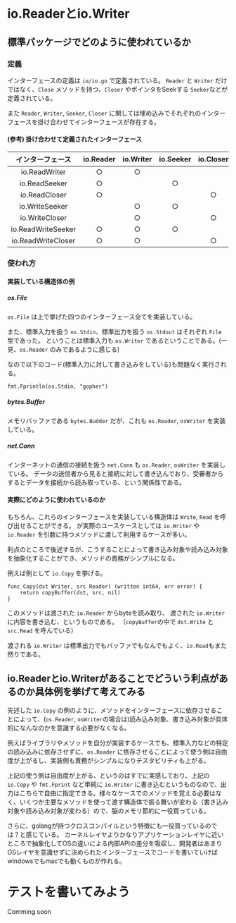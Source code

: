 # io.Readerとio.Writer
## 標準パッケージでどのように使われているか

### 定義
インターフェースの定義は `io/io.go` で定義されている。
`Reader` と `Writer` だけではなく、`Close` メソッドを持つ、`Closer` やポインタをSeekする `Seeker`などが定義されている。

また `Reader`, `Writer`, `Seeker`, `Closer` に関しては埋め込みでそれぞれのインターフェースを掛け合わせてインターフェースが存在する。

#### (参考) 掛け合わせて定義されたインターフェース
| インターフェース | io.Reader | io.Writer | io.Seeker | io.Closer |
|:---:|:---:|:---:|:---:|:---:|
| io.ReadWriter | ○ | ○ |  |  |
| io.ReadSeeker | ○ |  | ○ |  |
| io.ReadCloser | ○ |  |  | ○ |
| io.WriteSeeker |  | ○ | ○ |  |
| io.WriteCloser |  | ○ |  | ○ |
| io.ReadWriteSeeker | ○ | ○ | ○ |  |
| io.ReadWriteCloser | ○ | ○ |  | ○ |

### 使われ方
#### 実装している構造体の例
##### os.File
`os.File` は上で挙げた四つのインターフェース全てを実装している。

また、標準入力を扱う `os.Stdin`、標準出力を扱う `os.Stdout` はそれぞれ `File` 型であった。
ということは標準入力も `os.Writer` であるということである。(一見、`os.Reader` のみであるように感じる)

なので以下のコード(標準入力に対して書き込みをしている)も問題なく実行される。
```
fmt.Fprintln(os.Stdin, "gopher")
``` 

##### bytes.Buffer
メモリバッファである `bytes.Budder` だが、これも `os.Reader`, `osWriter` を実装している。

##### net.Conn
インターネットの通信の接続を扱う `net.Conn` も `os.Reader`, `osWriter` を実装している。
データの送信者から見ると接続に対して書き込んでおり、受審者からするとデータを接続から読み取っている、という関係性である。

#### 実際にどのように使われているのか
もちろん、これらのインターフェースを実装している構造体は `Write`, `Read` を呼び出せることができる。
が実際のユースケースとしては `io.Writer` や `io.Reader` を引数に持つメソッドに渡して利用するケースが多い。

利点のところで後述するが、こうすることによって書き込み対象や読み込み対象を抽象化することができ、メソッドの責務がシンプルになる。

例えば例として `io.Copy` を挙げる。
```
func Copy(dst Writer, src Reader) (written int64, err error) {
	return copyBuffer(dst, src, nil)
}
```
このメソッドは渡された `io.Reader` からbyteを読み取り、 渡された `io.Writer` に内容を書き込む、というものである。
（`copyBuffer`の中で `dst.Write` と `src.Read` を呼んでいる）

渡される `io.Writer` は標準出力でもバッファでもなんでもよく、`io.Read`もまた然りである。

## io.Readerとio.Writerがあることでどういう利点があるのか具体例を挙げて考えてみる
先述した `io.Copy` の例のように、メソッドをインターフェースに依存させることによって、(`os.Reader`, `osWriter`の場合は)読み込み対象、書き込み対象が具体的になんなのかを意識する必要がなくなる。

例えばライブラリやメソッドを自分が実装するケースでも、標準入力などの特定の読み込みに依存させずに、`os.Reader` に依存させることによって使う側は自由度が上がるし、実装側も責務がシンプルになりテスタビリティも上がる。

上記の使う側は自由度が上がる、というのはすでに実感しており、上記の `io.Copy` や `fmt.Fprint` など単純に `io.Writer` に書き込むというものなので、出力はこちらで自由に指定できる。様々なケースでのメソッドを覚える必要はなく、いくつか主要なメソッドを使って渡す構造体で振る舞いが変わる（書き込み対象や読み込み対象が変わる）ので、脳のメモリ節約に一役買っている。


さらに、golangが持つクロスコンパイルという特徴にも一役買っているのでは？と感じている。
カーネルレイヤよりかなりアプリケーションレイヤに近いところで抽象化してOSの違いによる内部APIの差分を吸収し、開発者はあまりOSレイヤを意識せずに決められたインターフェースでコードを書いていけばwindowsでもmacでも動くものが作れる。


# テストを書いてみよう
Comming soon